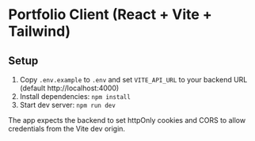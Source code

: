 # Portfolio Client (React + Vite + Tailwind)

## Setup

1. Copy `.env.example` to `.env` and set `VITE_API_URL` to your backend URL (default http://localhost:4000)
2. Install dependencies: `npm install`
3. Start dev server: `npm run dev`

The app expects the backend to set httpOnly cookies and CORS to allow credentials from the Vite dev origin.
